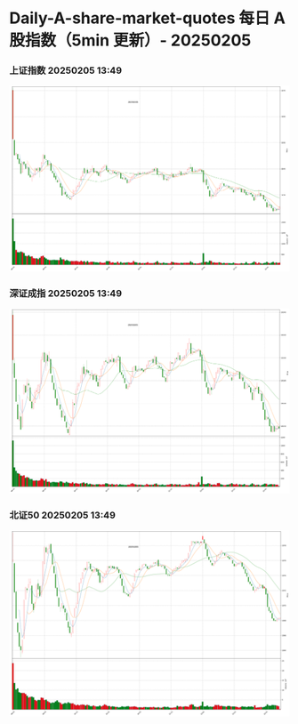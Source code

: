 
# Daily-A-share-market-quotes 每日 A 股指数（5min 更新）- 20250205

### 上证指数 20250205 13:49
![](./fig/2025/2/20250205-sh000001.png)

### 深证成指 20250205 13:49
![](./fig/2025/2/20250205-sz399001.png)

### 北证50 20250205 13:49
![](./fig/2025/2/20250205-bj899050.png)
